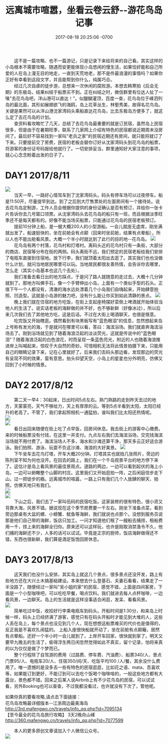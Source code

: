 ﻿---
layout: post
title:  "远离城市喧嚣，坐看云卷云舒--游花鸟岛记事"
date: 2017-08-18 20:25:06 -0700
---

&emsp;&emsp;这不是一篇攻略、也不一篇游记，只是记录下来给将来的自己看。其实这样的小岛根本不需要攻略，随遇而安更能体现小岛悠闲的慢生活，如果恰好能和自己所爱的人在岛上漫无目的地走，一直到天荒地老，那不是件最浪漫的事情吗？如果你正好有幸看到这段文字，并且能帮到你什么，纯属巧合。  
&emsp;&emsp;经过几次自虐的徒步游，总想来一次休闲的腐败游。本想去韩寒拍《后会无期》的东极岛，结果纠结于船票买不到。正在纠结之时，微信群里有位达人扯了一嗓"去花鸟岛吧，洋山港可以直达！"。似醍醐灌顶，百度一查，花鸟岛位于嵊泗列岛的最北面，其形如展翅欲飞的海鸥，岛上花草丛生，林壑秀美，故得名花鸟岛。关键是果然可以从洋山港沈家湾码头乘船直达花鸟岛，比去东极岛方便多了，就这么定了去花鸟岛的计划。  
&emsp;&emsp;查资料看攻略忙了几天，总结了去花鸟岛最重要的就是订民宿，虽然岛上民宿很多，但是由于在暑期旺季，联系了几家网上介绍有特色的民宿都说近期周末没房间了。最后好不容易找到一家叫"老兵之家"的民宿近期还有房间，就只能将就订了下来。只要提前交了房费，民宿的老板会替你订好从沈家湾码头到花鸟岛的船票，将游客的身份证号码报给他就行了。一切安排妥当，群里通知好大家注意的事项，就心心念念盼着出发的日子了。

DAY1 2017/8/11  
====
![](/images/2017-08-18-1-1.jpg)  
&emsp;&emsp;当天一早，一路好心情驾车到了沈家湾码头。码头有停车场可以过夜停车。船是11:50开，尽量提早到达。到了之后到大厅售票处的左面房间有一个接待处。说去花鸟岛定制游，工作人员会根据你提供的身份证确认是否有预订，并给你一张卡片告诉你去几号窗口领票。从沈家湾码头去花鸟岛的船只有一班，而且根据淡季旺季还不是每天都有的。好像不能当场买船票，只能通过花鸟岛的民宿老板预订。  
&emsp;&emsp;提前10分钟上船，是一艘大概200人的小型游船。一会儿就座无虚席，刚坐满就出发了，船速挺快的，坐在前舱会有点颠（回来时坐前舱，结果有点晕船），所以人也不能出舱看风景。大概一个半小时就达到了此行的目的地--花鸟岛。
![](/images/2017-08-18-1-2.jpg)  
&emsp;&emsp;花鸟岛有两个村落，花鸟村和灯塔村。离码头近的花鸟村只有一条街，大部分的商店、民宿等分布在街的两侧。码头离街不远，我们预定的民宿老板给我们安排了电瓶车直接到住宿地。放下行李，我们就顶着太阳出去逛了。其实我们也也没做什么计划，就问当地居民哪里可以玩。当地居民都很友善热情，会告诉你去哪里，怎么走（其实小岛基本也这几个去处）。  
&emsp;&emsp;我们准备去看日出的地方踩点，于是问了路人就随意的走过去，大概十几分钟就到了。那地方叫佛手石，像一个手臂伸出小岛，上面有一个类似手型的石头。正值下午一个人都没有，清澈的海水远处漂着几个小岛我们自嗨起来，开始肆意拍照、凹造型。这就是小岛游的魅力吧，没有什么能让你买到如此清静的景点。
![](/images/2017-08-18-1-3.jpg)  
&emsp;&emsp;晚上我们就在住宿的地方吃饭，在街上支起座椅摆好菜倒上啤酒就开始体验当地人的生活了。说实话老板的海鲜做的并不好，也不够新鲜（好像冰过），所以后来几次我们去了其他地方吃，这是后话。不过在大街上喝酒聊天，也很是惬意。  
&emsp;&emsp;吃完饭又开始瞎逛。偶然看到有块黑板写有"蓝色眼泪"的信息，忽然想起来岛上号称有发光的海，于是就问在哪里可以看，答曰：海滨浴场。我们就直奔海滨浴场去了。刚到浴场就见到了随着海浪泛起的淡淡荧光，这就是传说中的"蓝色眼泪"？随着海浪泛起的白色浪花，时而呈现一条蓝色亮光，附近的人也随着海浪推进岸上叫喊起来，惊叹于大自然的奇妙。可惜相机无法将此情景拍摄下来，只能用自己的眼睛记录下来，记在心里就好了。后来我们去码头那边看，发现那边的荧光有呈现不同的效果，蛮有意思。抬头仰望天空，小岛上的星星也分外明亮，仿佛又回到了小时候的情景。

DAY2 2017/8/12
====
&emsp;&emsp;第二天一早4：30起床，日出时间5点左右。熟门熟路的走到昨天去过的地方，天蒙蒙亮，天气不够给力，天上有厚厚的云。等到5点半看到太阳，太阳已经升的老高了。不管了，我们拿起照相机一通猛拍，谁叫我们比太阳还热情呢。  
![](/images/2017-08-18-1-4.jpg)  
![](/images/2017-08-18-1-5.jpg)  
&emsp;&emsp;看日出回来随便在街上吃了点早饭，回房间休息。我去街上的游客中心缴费。来的时候船票没有付钱，在这里一并支付。九点左右我们去海滨浴场，交完钱海滨浴场就不用付费了。海滨浴场人不多，海水和沙滩还算干净，那天多云正好适合游泳。我们拍照、游泳、玩耍不负这沙滩、海浪的大好美景。
![](/images/2017-08-18-1-6.jpg)  
&emsp;&emsp;下午坐车去花鸟灯塔，开车大概20分钟。灯塔其实也就拍几张照片，旁边的陈列室不知为何也没开。在回去的路上，我们在一个千岛观景平台的地方停下来了。这估计是岛上看风景的最佳景观点。道路的两边，一边可以看到起伏的海上小岛，一边可以俯瞰整个山脚的村庄。这里我们又开始逛拍一阵，之后闲庭信步走下山，过一把徒步的瘾。远离城市的喧嚣，一路上只有我们几个人放肆的聊天、拍照，仿佛天地只有我们。  
![](/images/2017-08-18-1-7.jpg)   
![](/images/2017-08-18-1-8.jpg)   
&emsp;&emsp;下山之后，我们去了一家叫伍码的民宿吃饭。这家装修的很有特色，很小资又背靠大海，风景不错。据说现在这个季节房费要一千左右。刚坐下准备点菜，看到旁边那桌有大盆的螺、小螃蟹、鱿鱼等海鲜，我们就说也点那个。没想到服务员说那是他们自己带的海鲜，饭店只加工。一问才知道他们租了一艘船去捕捞，租船费用一千，捞上来的海鲜全归你。原来还可以这样玩，也许是刚取消禁渔令不久，他们捕的海鲜还不少，人多的话可以试试。毕竟是正宗的厨师，饭店海鲜做得还不错，东西也很新鲜，我们算是酒足饭饱回房休息。  

DAY3 2017/8/13
====
&emsp;&emsp;这天我们也没什么安排，其实岛上就这几个景点，很多景点还没开发，路上有些地方还在大兴土木搞基础建设。本来想去什么登基石、夫妻石看看，结果走了一半没路了，随便经过一家叫"吴小姐的家"的民宿，感觉不错，上面是四间客房，下面是一个小型咖啡吧，可以吃吃早餐，喝点饮料。我们就进去每人点杯咖啡，一边看风景，一边聊天。岛上的生活就是这样没事适合闲逛，发呆、看看风景。  
![](/images/2017-08-18-1-9.jpg)  
&emsp;&emsp;简单吃过中饭，收拾好行李乘电瓶车到码头。开船时间是1:30分，和来岛上时候一样，码头上已经挤满了游客，感觉只有在码头开船时才能见到大堆的人，这些人丢在岛上，每个景点也没见到几个人，现在想想这船票难买的代价也是值得的，反正我是不喜欢扎闹猛的。	上船入座很快船就开动了，坐在前舱有点颠簸，居然有点晕船。还好一个半小时一会儿就到了，上岸开车回家，很快就到家了。明天又要早九晚五的生活了，偷得浮生两日闲忽然觉得如此不真实，留个记录，怕将来真的以为仅仅是做了个梦而已。  
&emsp;&emsp;整个行程除了自驾游的费用（过路费、停车费、汽油费）、船票340/人、景点门票95/人、电瓶车20/人、住宿350/间/天、吃饭平均100 /人/餐，其余没什么费用了。唯一遗憾的是没多去一些有特色的民宿逛逛，比如花之语、mata、吾喜欢等，如果能订到更好，不能订到可以去吃个饭喝个咖啡啥的，一般这些地方都有大露台，景色都不错。回来之后某人说Airbnb上有不少花鸟岛的民宿，可以试试看，另外Booking也可以查查，不过我都没看过，也许就没有下次了，管他呢。  

如果你真的要看攻略,请点击下面链接：  
花鸟岛攻略最详细版本--江浙周边最美海岛  
http://3rd.mafengwo.cn/travels/info_qq.php?id=7095134  
【至今最全的花鸟岛旅行攻略】 3天2晚舟山嵊  
http://360.mafengwo.cn/travels/info_qq.php?id=7077599  

&emsp;&emsp;本人的更多原创文章请加入个人微信公众号。  
![](/images/weixin.jpg)